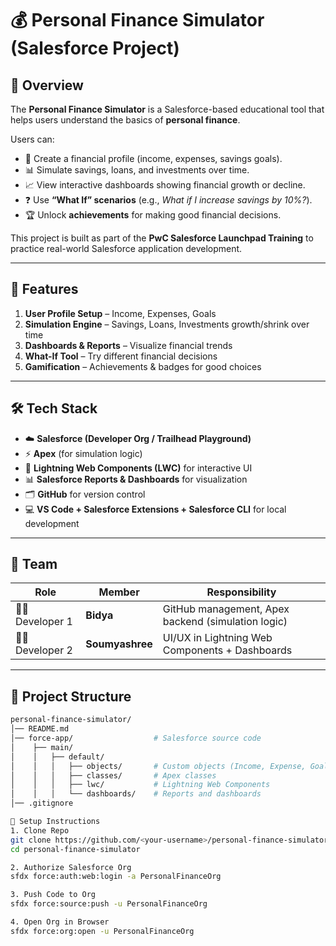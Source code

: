 # 💰 Personal Finance Simulator (Salesforce Project)

## 📌 Overview  
The **Personal Finance Simulator** is a Salesforce-based educational tool that helps users understand the basics of **personal finance**.  

Users can:  
- 📝 Create a financial profile (income, expenses, savings goals).  
- 📊 Simulate savings, loans, and investments over time.  
- 📈 View interactive dashboards showing financial growth or decline.  
- ❓ Use **“What If” scenarios** (e.g., *What if I increase savings by 10%?*).  
- 🏆 Unlock **achievements** for making good financial decisions.  

This project is built as part of the **PwC Salesforce Launchpad Training** to practice real-world Salesforce application development.  

---

## 🚀 Features  
1. **User Profile Setup** – Income, Expenses, Goals  
2. **Simulation Engine** – Savings, Loans, Investments growth/shrink over time  
3. **Dashboards & Reports** – Visualize financial trends  
4. **What-If Tool** – Try different financial decisions  
5. **Gamification** – Achievements & badges for good choices  

---

## 🛠️ Tech Stack  
- ☁️ **Salesforce (Developer Org / Trailhead Playground)**  
- ⚡ **Apex** (for simulation logic)  
- 🎨 **Lightning Web Components (LWC)** for interactive UI  
- 📊 **Salesforce Reports & Dashboards** for visualization  
- 🗂️ **GitHub** for version control  
- 💻 **VS Code + Salesforce Extensions + Salesforce CLI** for local development  

---

## 👥 Team  
| Role | Member | Responsibility |
|------|---------|----------------|
| 👨‍💻 Developer 1 | **Bidya** | GitHub management, Apex backend (simulation logic) |
| 👩‍💻 Developer 2 | **Soumyashree** | UI/UX in Lightning Web Components + Dashboards |

---

## 📂 Project Structure  
```bash
personal-finance-simulator/
│── README.md
│── force-app/                  # Salesforce source code
│    ├── main/
│    │   ├── default/
│    │   │   ├── objects/       # Custom objects (Income, Expense, Goals, etc.)
│    │   │   ├── classes/       # Apex classes
│    │   │   ├── lwc/           # Lightning Web Components
│    │   │   └── dashboards/    # Reports and dashboards
│── .gitignore

🔧 Setup Instructions
1. Clone Repo
git clone https://github.com/<your-username>/personal-finance-simulator.git
cd personal-finance-simulator

2. Authorize Salesforce Org
sfdx force:auth:web:login -a PersonalFinanceOrg

3. Push Code to Org
sfdx force:source:push -u PersonalFinanceOrg

4. Open Org in Browser
sfdx force:org:open -u PersonalFinanceOrg
